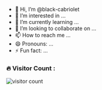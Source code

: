 - 👋 Hi, I’m @black-cabriolet
- 👀 I’m interested in ...
- 🌱 I’m currently learning ...
- 💞️ I’m looking to collaborate on ...
- 📫 How to reach me ...
- 😄 Pronouns: ...
- ⚡ Fun fact: ...

<!---
black-cabriolet/black-cabriolet is a ✨ special ✨ repository because its `README.md` (this file) appears on your GitHub profile.
You can click the Preview link to take a look at your changes.
--->
### :fire: Visitor Count :
 <img src="https://profile-counter.glitch.me/black-cabriolet/count.svg" alt="visitor count" />
